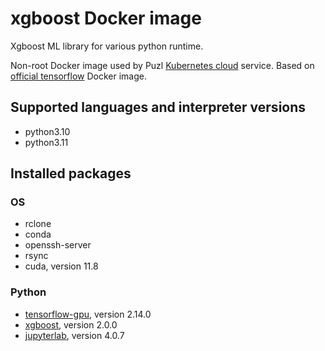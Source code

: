 # xgboost Docker image

Xgboost ML library for various python runtime.

Non-root Docker image used by Puzl [Kubernetes cloud](https://puzl.cloud) service. Based on [official tensorflow](https://hub.docker.com/r/tensorflow/tensorflow) Docker image.
## Supported languages and interpreter versions
- python3.10
- python3.11

## Installed packages
### OS
- rclone
- conda
- openssh-server
- rsync
- cuda, version 11.8

### Python
- [tensorflow-gpu](https://pypi.org/project/tensorflow-gpu/), version 2.14.0
- [xgboost](https://pypi.org/project/xgboost/), version 2.0.0
- [jupyterlab](https://pypi.org/project/jupyterlab/), version 4.0.7

